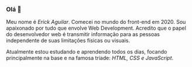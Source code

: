 ### Olá 👋

Meu nome é *Erick Aguilar*. Comecei no mundo do front-end em 2020. Sou apaixonado por tudo que envolve Web Development. Acredito que o papel do desenvolvedor web é transmitir informação para as pessoas independente de suas limitações físicas ou visuais.

Atualmente estou estudando e aprendendo todos os dias, focando principalmente na base e na famosa tríade: *HTML, CSS e JavaScript*.

